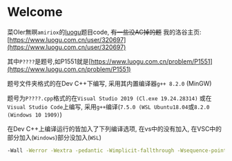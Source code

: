 # Welcome

菜OIer無暝`amiriox`的[luogu](https://www.luogu.com.cn/)题目code, ~~有一些没AC掉的题~~
我的洛谷主页: [https://www.luogu.com.cn/user/320697](https://www.luogu.com.cn/user/320697)

其中`P????`是题号,如P1551就是[https://www.luogu.com.cn/problem/P1551](https://www.luogu.com.cn/problem/P1551)

题号文件夹格式的在Dev C++下编写, 采用其内置编译器`g++ 8.2.0` (MinGW)

题号为`P????.cpp`格式的在`Visual Studio 2019 (Cl.exe 19.24.28314)`
或在`Visual Studio Code`上编写, 采用`g++`编译(`7.5.0 (WSL Ubuntu18.04`或`8.2.0 (Windows 10 1909)`)

在Dev C++上编译运行的皆加入了下列编译选项, 在vs中的没有加入, 在VSC中的部分加入(`Windows`)部分没加入(`WSL`)

```bash
-Wall -Werror -Wextra -pedantic -Wimplicit-fallthrough -Wsequence-point -Wswitch-default -Wswitch-unreachable -Wswitch-enum -Wstringop-truncation -Wbool-compare -Wtautological-compare -Wfloat-equal -Wshadow=global -Wpointer-arith -Wpointer-compare -Wcast-align -Wcast-qual -Wwrite-strings -Wdangling-else -Wlogical-op -std=c++11
```